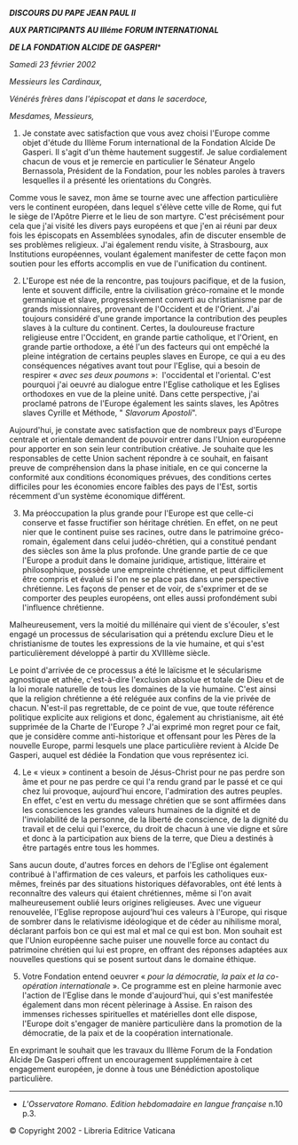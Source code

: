 ***DISCOURS DU PAPE JEAN PAUL II***

***AUX PARTICIPANTS AU IIIéme FORUM INTERNATIONAL***

***DE LA FONDATION ALCIDE DE GASPERI****

*Samedi 23 février 2002*

*Messieurs les Cardinaux,*

*Vénérés frères dans l'épiscopat et dans le sacerdoce,*

*Mesdames, Messieurs,*

1. Je constate avec satisfaction que vous avez choisi l'Europe comme objet d'étude du IIIème Forum international de la Fondation Alcide De Gasperi. Il s'agit d'un thème hautement suggestif. Je salue cordialement chacun de vous et je remercie en particulier le Sénateur Angelo Bernassola, Président de la Fondation, pour les nobles paroles à travers lesquelles il a présenté les orientations du Congrès.

Comme vous le savez, mon âme se tourne avec une affection particulière vers le continent européen, dans lequel s'élève cette ville de Rome, qui fut le siège de l'Apôtre Pierre et le lieu de son martyre. C'est précisément pour cela que j'ai visité les divers pays européens et que j'en ai réuni par deux fois les épiscopats en Assemblées synodales, afin de discuter ensemble de ses problèmes religieux. J'ai également rendu visite, à Strasbourg, aux Institutions européennes, voulant également manifester de cette façon mon soutien pour les efforts accomplis en vue de l'unification du continent.

2. L'Europe est née de la rencontre, pas toujours pacifique, et de la fusion, lente et souvent difficile, entre la civilisation gréco-romaine et le monde germanique et slave, progressivement converti au christianisme par de grands missionnaires, provenant de l'Occident et de l'Orient. J'ai toujours considéré d'une grande importance la contribution des peuples slaves à la culture du continent. Certes, la douloureuse fracture religieuse entre l'Occident, en grande partie catholique, et l'Orient, en grande partie orthodoxe, a été l'un des facteurs qui ont empêché la pleine intégration de certains peuples slaves en Europe, ce qui a eu des conséquences négatives avant tout pour l'Eglise, qui a besoin de respirer « *avec ses deux poumons* »:  l'occidental et l'oriental. C'est pourquoi j'ai oeuvré au dialogue entre l'Eglise catholique et les Eglises orthodoxes en vue de la pleine unité. Dans cette perspective, j'ai proclamé patrons de l'Europe également les saints slaves, les Apôtres slaves Cyrille et Méthode, " *Slavorum Apostoli*".

Aujourd'hui, je constate avec satisfaction que de nombreux pays d'Europe centrale et orientale demandent de pouvoir entrer dans l'Union européenne pour apporter en son sein leur contribution créative. Je souhaite que les responsables de cette Union sachent répondre à ce souhait, en faisant preuve de compréhension dans la phase initiale, en ce qui concerne la conformité aux conditions économiques prévues, des conditions certes difficiles pour les économies encore faibles des pays de l'Est, sortis récemment d'un système économique différent.

3. Ma préoccupation la plus grande pour l'Europe est que celle-ci conserve et fasse fructifier son héritage chrétien. En effet, on ne peut nier que le continent puise ses racines, outre dans le patrimoine gréco-romain, également dans celui judéo-chrétien, qui a constitué pendant des siècles son âme la plus profonde. Une grande partie de ce que l'Europe a produit dans le domaine juridique, artistique, littéraire et philosophique, possède une empreinte chrétienne, et peut difficilement être compris et évalué si l'on ne se place pas dans une perspective chrétienne. Les façons de penser et de voir, de s'exprimer et de se comporter des peuples européens, ont elles aussi profondément subi l'influence chrétienne.

Malheureusement, vers la moitié du millénaire qui vient de s'écouler, s'est engagé un processus de sécularisation qui a prétendu exclure Dieu et le christianisme de toutes les expressions de la vie humaine, et qui s'est particulièrement développé à partir du XVIIIème siècle.

Le point d'arrivée de ce processus a été le laïcisme et le sécularisme agnostique et athée, c'est-à-dire l'exclusion absolue et totale de Dieu et de la loi morale naturelle de tous les domaines de la vie humaine. C'est ainsi que la religion chrétienne a été reléguée aux confins de la vie privée de chacun. N'est-il pas regrettable, de ce point de vue, que toute référence politique explicite aux religions et donc, également au christianisme, ait été supprimée de la Charte de l'Europe ? J'ai exprimé mon regret pour ce fait, que je considère comme anti-historique et offensant pour les Pères de la nouvelle Europe, parmi lesquels une place particulière revient à Alcide De Gasperi, auquel est dédiée la Fondation que vous représentez ici.

4. Le « vieux » continent a besoin de Jésus-Christ pour ne pas perdre son âme et pour ne pas perdre ce qui l'a rendu grand par le passé et ce qui chez lui provoque, aujourd'hui encore, l'admiration des autres peuples. En effet, c'est en vertu du message chrétien que se sont affirmées dans les consciences les grandes valeurs humaines de la dignité et de l'inviolabilité de la personne, de la liberté de conscience, de la dignité du travail et de celui qui l'exerce, du droit de chacun à une vie digne et sûre et donc à la participation aux biens de la terre, que Dieu a destinés à être partagés entre tous les hommes.

Sans aucun doute, d'autres forces en dehors de l'Eglise ont également contribué à l'affirmation de ces valeurs, et parfois les catholiques eux-mêmes, freinés par des situations historiques défavorables, ont été lents à reconnaître des valeurs qui étaient chrétiennes, même si l'on avait malheureusement oublié leurs origines religieuses. Avec une vigueur renouvelée, l'Eglise repropose aujourd'hui ces valeurs à l'Europe, qui risque de sombrer dans le relativisme idéologique et de céder au nihilisme moral, déclarant parfois bon ce qui est mal et mal ce qui est bon. Mon souhait est que l'Union européenne sache puiser une nouvelle force au contact du patrimoine chrétien qui lui est propre, en offrant des réponses adaptées aux nouvelles questions qui se posent surtout dans le domaine éthique.

5. Votre Fondation entend oeuvrer « *pour la démocratie, la paix et la co-opération internationale* ». Ce programme est en pleine harmonie avec l'action de l'Eglise dans le monde d'aujourd'hui, qui s'est manifestée également dans mon récent pèlerinage à Assise. En raison des immenses richesses spirituelles et matérielles dont elle dispose, l'Europe doit s'engager de manière particulière dans la promotion de la démocratie, de la paix et de la coopération internationale.

En exprimant le souhait que les travaux du IIIème Forum de la Fondation Alcide De Gasperi offrent un encouragement supplémentaire à cet engagement européen, je donne à tous une Bénédiction apostolique particulière.

* * *

* *L'Osservatore Romano. Edition hebdomadaire en langue française* n.10 p.3.

© Copyright 2002 - Libreria Editrice Vaticana